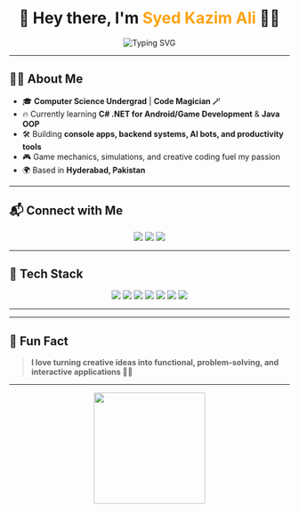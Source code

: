 <h1 align="center">👋 Hey there, I'm <span style="color:#fca311;">Syed Kazim Ali</span> 👨‍💻</h1>

<p align="center">
  <img src="https://readme-typing-svg.demolab.com?font=Fira+Code&size=26&pause=1000&center=true&vCenter=true&width=500&lines=Passionate+Developer+%F0%9F%92%BB;Backend+%26+Game+Dev+Enthusiast+%F0%9F%8E%AE;C%2B%2B%2C+C%23%2C+Java+Learner+%F0%9F%93%9A;Let's+Build+Something+Great+Together+%F0%9F%9A%80" alt="Typing SVG" />
</p>

---

## 🧑‍💻 About Me  

- 🎓 **Computer Science Undergrad** | **Code Magician 🪄**  
- 🔥 Currently learning **C# .NET for Android/Game Development** & **Java OOP**  
- 🛠️ Building **console apps, backend systems, AI bots, and productivity tools**  
- 🎮 Game mechanics, simulations, and creative coding fuel my passion  
- 🌍 Based in **Hyderabad, Pakistan**

---

## 📬 Connect with Me  

<p align="center">
  <a href="mailto:syedkazmi2872@gmail.com"><img src="https://img.shields.io/badge/Gmail-D14836?style=for-the-badge&logo=gmail&logoColor=white"></a>
  <a href="https://www.linkedin.com/in/syed-kazim-ali/"><img src="https://img.shields.io/badge/LinkedIn-blue?style=for-the-badge&logo=linkedin&logoColor=white"></a>
  <a href="https://www.instagram.com/Syed_HITMSCoder/"><img src="https://img.shields.io/badge/Instagram-E4405F?style=for-the-badge&logo=instagram&logoColor=white"></a>
</p>

---

## 🚀 Tech Stack  

<p align="center">
  <img src="https://img.shields.io/badge/C%2B%2B-00599C?style=for-the-badge&logo=c%2B%2B&logoColor=white"/>
  <img src="https://img.shields.io/badge/C%23-239120?style=for-the-badge&logo=c-sharp&logoColor=white"/>
  <img src="https://img.shields.io/badge/Java-ED8B00?style=for-the-badge&logo=java&logoColor=white"/>
  <img src="https://img.shields.io/badge/HTML-E34F26?style=for-the-badge&logo=html5&logoColor=white"/>
  <img src="https://img.shields.io/badge/CSS-1572B6?style=for-the-badge&logo=css3&logoColor=white"/>
  <img src="https://img.shields.io/badge/Git-F05032?style=for-the-badge&logo=git&logoColor=white"/>
  <img src="https://img.shields.io/badge/VS%20Code-007ACC?style=for-the-badge&logo=visual-studio-code&logoColor=white"/>
</p>

---


---

## 🎉 Fun Fact  

> **I love turning creative ideas into functional, problem-solving, and interactive applications 🚀✨**

---

<p align="center">
  <img src="https://media.giphy.com/media/du3J3cXyzhj75IOgvA/giphy.gif" width="200px">
</p>
